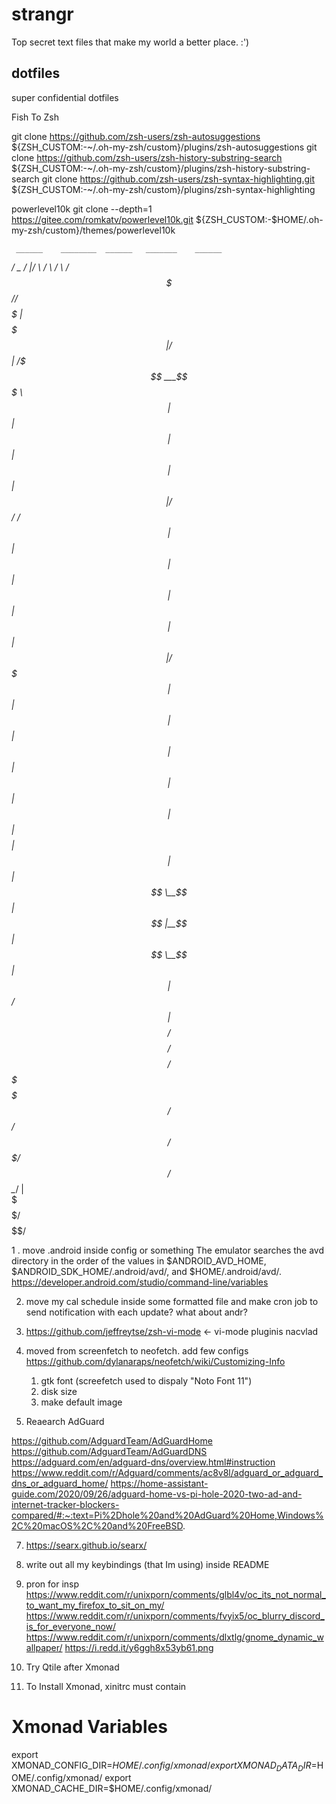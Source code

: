 # strangr

Top secret text files that make my world a better place. :')

## dotfiles

super confidential dotfiles

Fish To Zsh

git clone https://github.com/zsh-users/zsh-autosuggestions ${ZSH_CUSTOM:-~/.oh-my-zsh/custom}/plugins/zsh-autosuggestions
git clone https://github.com/zsh-users/zsh-history-substring-search ${ZSH_CUSTOM:-~/.oh-my-zsh/custom}/plugins/zsh-history-substring-search
git clone https://github.com/zsh-users/zsh-syntax-highlighting.git ${ZSH_CUSTOM:-~/.oh-my-zsh/custom}/plugins/zsh-syntax-highlighting

powerlevel10k
git clone --depth=1 https://gitee.com/romkatv/powerlevel10k.git ${ZSH_CUSTOM:-$HOME/.oh-my-zsh/custom}/themes/powerlevel10k


     ______    ________  ______   _______    ______  
   _/      \_ /        |/      \ /       \  /      \ 
  / $$$$$$   \$$$$$$$$//$$$$$$  |$$$$$$$  |/$$$$$$  |
 /$$$ ___$$$  \  $$ |  $$ |  $$ |$$ |  $$ |$$ |  $$ |
/$$/ /     $$  | $$ |  $$ |  $$ |$$ |  $$ |$$ |  $$ |
$$ |/$$$$$ |$$ | $$ |  $$ |  $$ |$$ |  $$ |$$ |  $$ |
$$ |$$  $$ |$$ | $$ |  $$ \__$$ |$$ |__$$ |$$ \__$$ |
$$ |$$  $$  $$/  $$ |  $$    $$/ $$    $$/ $$    $$/ 
$$  \$$$$$$$$/   $$/    $$$$$$/  $$$$$$$/   $$$$$$/  
 $$   \__/   |                                       
  $$$    $$$/                                        
    $$$$$$/                                          


1 . move .android inside config or something
The emulator searches the avd directory in the order of the values
in $ANDROID_AVD_HOME, $ANDROID_SDK_HOME/.android/avd/, and $HOME/.android/avd/.
https://developer.android.com/studio/command-line/variables

2. move my cal schedule inside some formatted file
and make cron job to send notification with each update? what about andr?

4. https://github.com/jeffreytse/zsh-vi-mode <- vi-mode pluginis nacvlad

5. moved from screenfetch to neofetch. add few configs
https://github.com/dylanaraps/neofetch/wiki/Customizing-Info
	1. gtk font (screefetch used to dispaly "Noto Font 11")
	2. disk size
	3. make default image

6. Reaearch AdGuard

https://github.com/AdguardTeam/AdGuardHome
https://github.com/AdguardTeam/AdGuardDNS
https://adguard.com/en/adguard-dns/overview.html#instruction
https://www.reddit.com/r/Adguard/comments/ac8v8l/adguard_or_adguard_dns_or_adguard_home/
https://home-assistant-guide.com/2020/09/26/adguard-home-vs-pi-hole-2020-two-ad-and-internet-tracker-blockers-compared/#:~:text=Pi%2Dhole%20and%20AdGuard%20Home,Windows%2C%20macOS%2C%20and%20FreeBSD.


7. https://searx.github.io/searx/

8. write out all my keybindings (that Im using) inside README

9. pron for insp
https://www.reddit.com/r/unixporn/comments/glbl4v/oc_its_not_normal_to_want_my_firefox_to_sit_on_my/
https://www.reddit.com/r/unixporn/comments/fvyix5/oc_blurry_discord_is_for_everyone_now/
https://www.reddit.com/r/unixporn/comments/dlxtlg/gnome_dynamic_wallpaper/
https://i.redd.it/y6ggh8x53yb61.png

10. Try Qtile after Xmonad




11. To Install Xmonad, xinitrc must contain
# Xmonad Variables
export XMONAD_CONFIG_DIR=$HOME/.config/xmonad/
export XMONAD_DATA_DIR=$HOME/.config/xmonad/
export XMONAD_CACHE_DIR=$HOME/.config/xmonad/